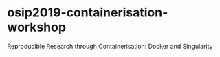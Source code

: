 # osip2019-containerisation-workshop
Reproducible Research through Containerisation: Docker and Singularity
